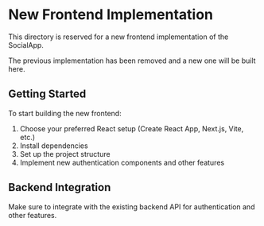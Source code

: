 # New Frontend Implementation

This directory is reserved for a new frontend implementation of the SocialApp.

The previous implementation has been removed and a new one will be built here.

## Getting Started

To start building the new frontend:

1. Choose your preferred React setup (Create React App, Next.js, Vite, etc.)
2. Install dependencies
3. Set up the project structure
4. Implement new authentication components and other features

## Backend Integration

Make sure to integrate with the existing backend API for authentication and other features.
